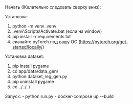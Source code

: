 Начать (Желательно следовать сверху вниз):

Установка:
1. python -m venv .venv 
2. .venv\Scripts\Activate.bat (если на window)
3. pip install -r requirements.txt
4. скачайте pyTorch под вашу OC (https://pytorch.org/get-started/locally/)

Установка dataset:
1. pip install pygame
2. cd app/data/data_gen/
3. python dataset_reg_gen.py
4. pip uninstall pygame 
5. cd ../../../

Запуск:
    - python run.py 
    - docker-compose up --build 
